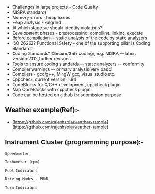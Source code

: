 + Challenges in large projects - Code Quality
+ MISRA standards
+ Memory errors - heap issues 
+ Heap analysis - valgrind
+ At which stage we should identify violations? 
+ Development phases - preprocessing, compiling, linking, execute
+ Before compilation -- static analysis of the code by static analyzers
+ ISO 26262? Functional Safety - one of the supporting pillar is Coding Standards
+ Coding Standards? (Secure/Safe coding), e.g. MISRA -- latest version:2012,further revisons
+ Tools to ensure coding standards -- static analyzers -- conformity
+ Compiler warnings -- primary analysis(very basic)
+ Compilers:- gcc/g++, MingW gcc, visual studio etc.
+ Cppcheck, current version: 1.84
+ CodeBlocks for C/C++ development, cppcheck plugin
+ Map CodeBlocks with cppcheck plugin
+ Code can be hosted on github for submission purpose

## Weather example(Ref):- 
+ [https://github.com/rajeshsola/weather-sample](https://github.com/rajeshsola/weather-sample)

## Instrument Cluster (programming purpose):-

	Speedometer
	
	Tachometer (rpm)
	
	Fuel Indicators
	
	Driving Modes - PRND
	
	Turn Indicators
